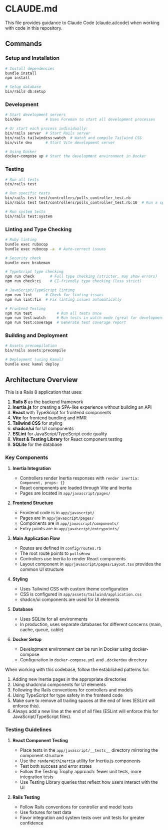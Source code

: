 # CLAUDE.md

This file provides guidance to Claude Code (claude.ai/code) when working with code in this repository.

## Commands

### Setup and Installation

```bash
# Install dependencies
bundle install
npm install

# Setup database
bin/rails db:setup
```

### Development

```bash
# Start development servers
bin/dev           # Uses Foreman to start all development processes

# Or start each process individually:
bin/rails server  # Start Rails server
bin/rails tailwindcss:watch  # Watch and compile Tailwind CSS
bin/vite dev      # Start Vite development server

# Using Docker
docker-compose up # Start the development environment in Docker
```

### Testing

```bash
# Run all tests
bin/rails test

# Run specific tests
bin/rails test test/controllers/polls_controller_test.rb
bin/rails test test/controllers/polls_controller_test.rb:10  # Run a specific test line

# Run system tests
bin/rails test:system
```

### Linting and Type Checking

```bash
# Ruby linting
bundle exec rubocop
bundle exec rubocop -a  # Auto-correct issues

# Security check
bundle exec brakeman

# TypeScript type checking
npm run check       # Full type checking (stricter, may show errors)
npm run check:ci    # CI-friendly type checking (less strict)

# JavaScript/TypeScript linting
npm run lint      # Check for linting issues
npm run lint:fix  # Fix linting issues automatically

# Frontend Testing
npm run test           # Run all tests once
npm run test:watch     # Run tests in watch mode (great for development)
npm run test:coverage  # Generate test coverage report
```

### Building and Deployment

```bash
# Assets precompilation
bin/rails assets:precompile

# Deployment (using Kamal)
bundle exec kamal deploy
```

## Architecture Overview

This is a Rails 8 application that uses:

1. **Rails 8** as the backend framework
2. **Inertia.js** for creating a SPA-like experience without building an API
3. **React** with TypeScript for frontend components
4. **Vite** for frontend bundling and HMR
5. **Tailwind CSS** for styling
6. **shadcn/ui** for UI components
7. **ESLint** for JavaScript/TypeScript code quality
8. **Vitest & Testing Library** for React component testing
9. **SQLite** for the database

### Key Components

1. **Inertia Integration**
   - Controllers render Inertia responses with `render inertia: Component, props: {}`
   - React components are loaded through Vite and Inertia
   - Pages are located in `app/javascript/pages/`

2. **Frontend Structure**
   - Frontend code is in `app/javascript/`
   - Pages are in `app/javascript/pages/`
   - Components are in `app/javascript/components/`
   - Entry points are in `app/javascript/entrypoints/`

3. **Main Application Flow**
   - Routes are defined in `config/routes.rb`
   - The root route points to `polls#new`
   - Controllers use Inertia to render React components
   - Layout component in `app/javascript/pages/Layout.tsx` provides the common UI structure

4. **Styling**
   - Uses Tailwind CSS with custom theme configuration
   - CSS is configured in `app/assets/tailwind/application.css`
   - shadcn/ui components are used for UI elements

5. **Database**
   - Uses SQLite for all environments
   - In production, uses separate databases for different concerns (main, cache, queue, cable)

6. **Docker Setup**
   - Development environment can be run in Docker using docker-compose
   - Configuration in `docker-compose.yml` and `.dockerdev` directory

When working with this codebase, follow the established patterns for:
1. Adding new Inertia pages in the appropriate directories
2. Using shadcn/ui components for UI elements
3. Following the Rails conventions for controllers and models
4. Using TypeScript for type safety in the frontend code
5. Make sure to remove all trailing spaces at the end of lines (ESLint will enforce this).
6. Always add a new line at the end of all files (ESLint will enforce this for JavaScript/TypeScript files).

### Testing Guidelines

1. **React Component Testing**
   - Place tests in the `app/javascript/__tests__` directory mirroring the component structure
   - Use the `renderWithInertia` utility for Inertia.js components
   - Test both success and error states
   - Follow the Testing Trophy approach: fewer unit tests, more integration tests
   - Use Testing Library queries that reflect how users interact with the UI

2. **Rails Testing**
   - Follow Rails conventions for controller and model tests
   - Use fixtures for test data
   - Favor integration and system tests over unit tests for greater confidence